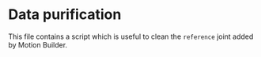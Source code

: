 # Data purification
This file contains a script which is useful to clean the `reference` joint added by Motion Builder.
